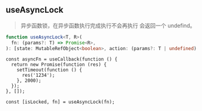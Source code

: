 ## useAsyncLock

> 异步函数锁，在异步函数执行完成执行不会再执行 会返回一个 undefind。

```typescript
function useAsyncLock<T, R>(
  fn: (params?: T) => Promise<R>,
): [state: MutableRefObject<boolean>, action: (params?: T | undefined) => Promise<R | undefined>];
```

```tsx
const asyncFn = useCallback(function () {
  return new Promise(function (res) {
    setTimeout(function () {
      res('1234');
    }, 2000);
  });
}, []);

const [isLocked, fn] = useAsyncLock(fn);
```
